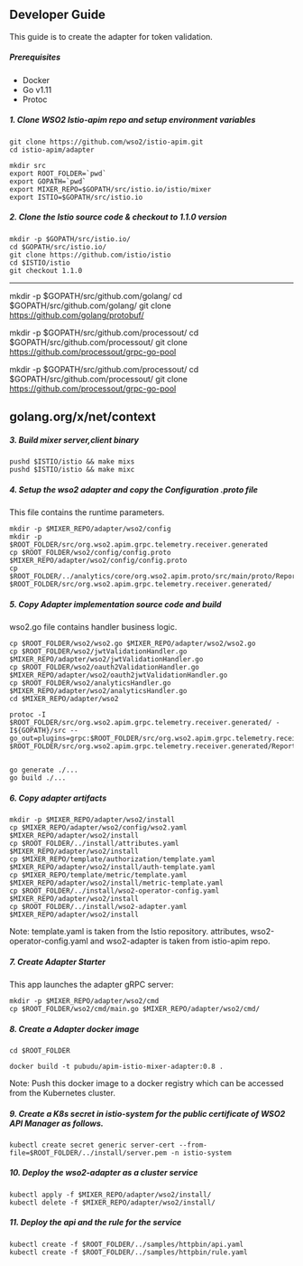 ## Developer Guide

This guide is to create the adapter for token validation.

##### Prerequisites

- Docker
- Go v1.11
- Protoc

##### 1. Clone WSO2 Istio-apim repo and setup environment variables

```
git clone https://github.com/wso2/istio-apim.git
cd istio-apim/adapter

mkdir src
export ROOT_FOLDER=`pwd`
export GOPATH=`pwd`
export MIXER_REPO=$GOPATH/src/istio.io/istio/mixer
export ISTIO=$GOPATH/src/istio.io
```

##### 2. Clone the Istio source code & checkout to 1.1.0 version

```
mkdir -p $GOPATH/src/istio.io/
cd $GOPATH/src/istio.io/
git clone https://github.com/istio/istio
cd $ISTIO/istio
git checkout 1.1.0
```

-----------
mkdir -p $GOPATH/src/github.com/golang/
cd $GOPATH/src/github.com/golang/
git clone https://github.com/golang/protobuf/

mkdir -p $GOPATH/src/github.com/processout/
cd $GOPATH/src/github.com/processout/
git clone https://github.com/processout/grpc-go-pool

mkdir -p $GOPATH/src/github.com/processout/
cd $GOPATH/src/github.com/processout/
git clone https://github.com/processout/grpc-go-pool

golang.org/x/net/context
---------

##### 3. Build mixer server,client binary

```
pushd $ISTIO/istio && make mixs
pushd $ISTIO/istio && make mixc
```

##### 4. Setup the wso2 adapter and copy the Configuration .proto file

This file contains the runtime parameters.

```
mkdir -p $MIXER_REPO/adapter/wso2/config
mkdir -p $ROOT_FOLDER/src/org.wso2.apim.grpc.telemetry.receiver.generated
cp $ROOT_FOLDER/wso2/config/config.proto $MIXER_REPO/adapter/wso2/config/config.proto
cp $ROOT_FOLDER/../analytics/core/org.wso2.apim.proto/src/main/proto/ReportService.proto $ROOT_FOLDER/src/org.wso2.apim.grpc.telemetry.receiver.generated/
```

##### 5. Copy Adapter implementation source code and build

wso2.go file contains handler business logic.

```
cp $ROOT_FOLDER/wso2/wso2.go $MIXER_REPO/adapter/wso2/wso2.go
cp $ROOT_FOLDER/wso2/jwtValidationHandler.go $MIXER_REPO/adapter/wso2/jwtValidationHandler.go
cp $ROOT_FOLDER/wso2/oauth2ValidationHandler.go $MIXER_REPO/adapter/wso2/oauth2jwtValidationHandler.go
cp $ROOT_FOLDER/wso2/analyticsHandler.go $MIXER_REPO/adapter/wso2/analyticsHandler.go
cd $MIXER_REPO/adapter/wso2

protoc -I $ROOT_FOLDER/src/org.wso2.apim.grpc.telemetry.receiver.generated/ -I${GOPATH}/src --go_out=plugins=grpc:$ROOT_FOLDER/src/org.wso2.apim.grpc.telemetry.receiver.generated/ $ROOT_FOLDER/src/org.wso2.apim.grpc.telemetry.receiver.generated/ReportService.proto


go generate ./...
go build ./...
```

##### 6. Copy adapter artifacts

```
mkdir -p $MIXER_REPO/adapter/wso2/install
cp $MIXER_REPO/adapter/wso2/config/wso2.yaml $MIXER_REPO/adapter/wso2/install
cp $ROOT_FOLDER/../install/attributes.yaml $MIXER_REPO/adapter/wso2/install
cp $MIXER_REPO/template/authorization/template.yaml $MIXER_REPO/adapter/wso2/install/auth-template.yaml
cp $MIXER_REPO/template/metric/template.yaml $MIXER_REPO/adapter/wso2/install/metric-template.yaml
cp $ROOT_FOLDER/../install/wso2-operator-config.yaml $MIXER_REPO/adapter/wso2/install
cp $ROOT_FOLDER/../install/wso2-adapter.yaml $MIXER_REPO/adapter/wso2/install
```

Note: template.yaml is taken from the Istio repository. attributes, wso2-operator-config.yaml and wso2-adapter is taken from istio-apim repo.

##### 7. Create Adapter Starter

This app launches the adapter gRPC server:

```
mkdir -p $MIXER_REPO/adapter/wso2/cmd
cp $ROOT_FOLDER/wso2/cmd/main.go $MIXER_REPO/adapter/wso2/cmd/
```

##### 8. Create a Adapter docker image

```
cd $ROOT_FOLDER

docker build -t pubudu/apim-istio-mixer-adapter:0.8 .
```

Note: Push this docker image to a docker registry which can be accessed from the Kubernetes cluster.

##### 9. Create a K8s secret in istio-system for the public certificate of WSO2 API Manager as follows.

```
kubectl create secret generic server-cert --from-file=$ROOT_FOLDER/../install/server.pem -n istio-system
```

##### 10. Deploy the wso2-adapter as a cluster service

```
kubectl apply -f $MIXER_REPO/adapter/wso2/install/
kubectl delete -f $MIXER_REPO/adapter/wso2/install/
```

##### 11. Deploy the api and the rule for the service

```
kubectl create -f $ROOT_FOLDER/../samples/httpbin/api.yaml
kubectl create -f $ROOT_FOLDER/../samples/httpbin/rule.yaml
```